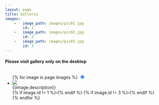 ```yaml
---
layout: page
title: Galleria
images:
    -   image_path: images/pic01.jpg
        id: 1
    -   image_path: images/pic02.jpg
        id: 2
    -   image_path: images/pic03.jpg
        id: 3
---
```

<h4>Please visit gallery only on the desktop</h4>
<div style="height:1080px; display:block;overflow:scroll">
<ul class="slides ">
{% for image in page.images %}
    <input type="radio" name="radio-btn" id="{{ image.id }}" checked />
    <li class="slide-container">
        <div class="slide">
            <img src="{{image.image_path}}"/>
            <div class="row">
                <div class="col-md-8">
                    {{image.description}}
                </div>
                <div class="col-md-4">
                    <div id="fb_comments">
                        <div class="fb-comments" data-href="{{ site.url }}/gallery/{{ image.image_path }}" data-colorscheme="dark" data-num-posts="4" data-width="100%"></div>
                    </div>
                </div>
            </div>
        </div>
        <div class="nav">
            {% if image.id != 1 %}<label for="{{ image.id | plus: -1}}" class="prev">&#x2039;</label>{% endif %}
            {% if image.id != 3 %}<label for="{{image.id | plus: 1}}" class="next">&#x203a;</label>{% endif %}
        </div>
    </li>
{% endfor %}
</ul>
</div>
